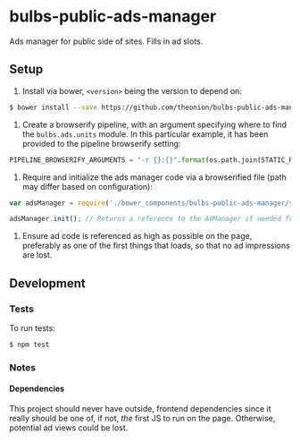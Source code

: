 # bulbs-public-ads-manager
Ads manager for public side of sites. Fills in ad slots.

## Setup

1. Install via bower, ```<version>``` being the version to depend on:
  ```bash
  $ bower install --save https://github.com/theonion/bulbs-public-ads-manager.git\#\<version>
  ```

1. Create a browserify pipeline, with an argument specifying where to find the
    ```bulbs.ads.units``` module. In this particular example, it has been
    provided to the pipeline browserify setting:

  ```python
  PIPELINE_BROWSERIFY_ARGUMENTS = "-r {}:{}".format(os.path.join(STATIC_ROOT, "adUnits.js"), "bulbs.ads.units")
  ```

1. Require and initialize the ads manager code via a browserified file (path may differ
  based on configuration):

  ```javascript
  var adsManager = require('./bower_components/bulbs-public-ads-manager/src/manager');

  adsManager.init(); // Returns a reference to the AdManager if needed further on the page
  ```

1. Ensure ad code is referenced as high as possible on the page, preferably as one of the first things that loads, so that no ad impressions are lost.

## Development

### Tests
To run tests:
```bash
$ npm test
```

### Notes
#### Dependencies
This project should never have outside, frontend dependencies since it really should be one of, if not, _the_ first JS to run on the page. Otherwise, potential ad views could be lost.

